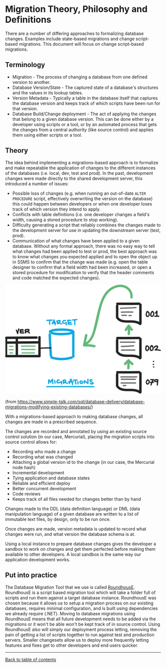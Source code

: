 # Migration Theory, Philosophy and Definitions

There are a number of differing approaches to formalizing database changes. Examples include state-based migrations and change script-based migrations. This document will focus on change script-based migrations.

## Terminology 

- Migration - The process of changing a database from one defined version to another.
- Database Version/State - The captured state of a database's structures and the values in its lookup tables.
- Version Metadata - Typically a table in the database itself that captures the database version and keeps track of which scripts have been run for that version.
- Database Build/Change deployment - The act of applying the changes that belong to a given database version. This can be done either by a developer using scripts or a tool, or by an automated process that gets the changes from a central authority (like source control) and applies them using either scripts or a tool.

## Theory

The idea behind implementing a migrations-based approach is to formalize and make repeatable the application of changes to the different instances of the databases (i.e. local, dev, test and prod). In the past, development changes were made directly to the shared development server, this introduced a number of issues:

- Possible loss of changes (e.g. when running an out-of-date `ALTER PROCEDURE` script, effectively overwriting the version on the database) this could happen between developers or when one developer loses track of which version they intend to apply.
- Conflicts with table definitions (i.e. one developer changes a field's width, causing a stored procedure to stop working).
- Difficulty generating a script that reliably combines the changes made to the development server for use in updating the downstream server (test, prod).
- Communication of what changes have been applied to a given database. Without any formal approach, there was no easy way to tell what changes had been applied to test or prod, the best approach was to know what changes you expected applied and to open the object up in SSMS to confirm that the change was made (e.g. open the table designer to confirm that a field width had been increased, or open a stored procedure for modification to verify that the header comments and code matched the expected changes).

![Migrations](Images/Migrations.png)

(from https://www.simple-talk.com/sql/database-delivery/database-migrations-modifying-existing-databases/)

With a migrations-based approach to making database changes, all changes are made in a prescribed sequence.

The changes are recorded and annotated by using an existing source control solution (in our case, Mercurial), placing the migration scripts into source control allows for: 

- Recording who made a change
- Recording what was changed
- Attaching a global version id to the change (in our case, the Mercurial node hash)
- Incremental development
- Tying application and database states
- Reliable and efficient deploy
- Better concurrent development
- Code reviews
- Keeps track of all files needed for changes better than by hand

Changes made to the DDL (data definition language) or DML (data manipulation language) of a given database are written to a list of immutable text files, by design, only to be run once.

Once changes are made, version metadata is updated to record what changes were run, and what version the database schema is at.

Using a local instance to prepare database changes gives the developer a sandbox to work on changes and get them perfected before making them available to other developers.
A local sandbox is the same way our application development works. 

## Put into practice 

The Database Migration Tool that we use is called [RoundhousE](https://github.com/chucknorris/roundhouse).
RoundhousE is a script based migration tool which will take a folder full of scripts and run them against a target database instance.
RoundhousE was chosen because it allows us to setup a migration process on our existing databases, requires minimal configuration, and is built using dependencies we already require (.NET).
Moving to database migrations using RoundhousE means that all future development needs to be added via the migrations or it won't be able won't be kept track of in source control.
Using RoundhousE also will simply our deployment process letting, removing the pain of getting a list of scripts together to run against test and production servers.
Smaller changesets allow us to deploy more frequently letting features and fixes get to other developers and end users quicker.

***

[Back to table of contents](README.md)
